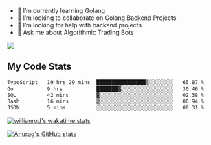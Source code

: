 
- 🌱 I’m currently learning Golang
- 👯 I’m looking to collaborate on Golang Backend Projects
- 🤔 I’m looking for help with backend projects
- 💬 Ask me about Algorithmic Trading Bots

![](https://github-profile-trophy.vercel.app/?username=kevinbarrero)

## My Code Stats

<!--START_SECTION:waka-->

```txt
TypeScript   19 hrs 29 mins  ████████████████▒░░░░░░░░   65.87 %
Go           9 hrs           ███████▓░░░░░░░░░░░░░░░░░   30.46 %
SQL          42 mins         ▓░░░░░░░░░░░░░░░░░░░░░░░░   02.38 %
Bash         16 mins         ▒░░░░░░░░░░░░░░░░░░░░░░░░   00.94 %
JSON         5 mins          ░░░░░░░░░░░░░░░░░░░░░░░░░   00.31 %
```

<!--END_SECTION:waka-->

[![willianrod's wakatime stats](https://github-readme-stats.vercel.app/api/wakatime?username=holdandup&layout=compact&theme=react&custom_title=Wakatime%20All%20Time%20Stats&langs_count=8)](https://github.com/anuraghazra/github-readme-stats)

[![Anurag's GitHub stats](https://github-readme-stats.vercel.app/api?username=Kevinbarrero)](https://github.com/anuraghazra/github-readme-stats)





